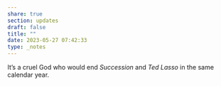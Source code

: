 ```yaml
---
share: true
section: updates
draft: false
title: ""
date: 2023-05-27 07:42:33
type: _notes
---
```



It’s a cruel God who would end _Succession_ and _Ted Lasso_ in the same calendar year. 
